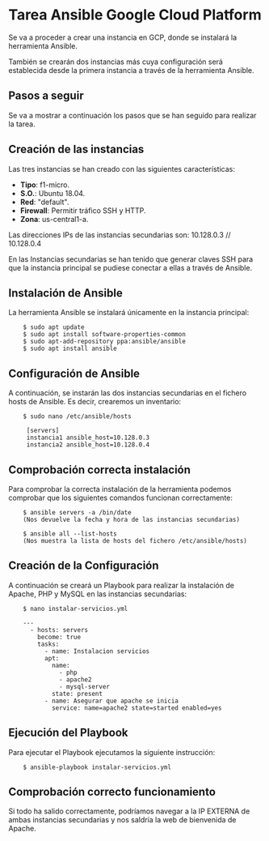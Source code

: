 # Tarea Ansible Google Cloud Platform
Se va a proceder a crear una instancia en GCP, donde se instalará la herramienta Ansible. 

También se crearán dos instancias más cuya configuración será establecida desde la primera instancia a través de la herramienta Ansible.

## Pasos a seguir
Se va a mostrar a continuación los pasos que se han seguido para realizar la tarea.

## Creación de las instancias
Las tres instancias se han creado con las siguientes características:
* **Tipo**: f1-micro.
* **S.O.**: Ubuntu 18.04.
* **Red**: "default".
* **Firewall**: Permitir tráfico SSH y HTTP.
* **Zona**: us-central1-a.

Las direcciones IPs de las instancias secundarias son: 10.128.0.3 // 10.128.0.4

En las Instancias secundarias se han tenido que generar claves SSH para que la instancia principal se pudiese conectar a ellas a través de Ansible.

## Instalación de Ansible
La herramienta Ansible se instalará únicamente en la instancia principal:

        $ sudo apt update
        $ sudo apt install software-properties-common
        $ sudo apt-add-repository ppa:ansible/ansible
        $ sudo apt install ansible
        
## Configuración de Ansible
A continuación, se instarán las dos instancias secundarias en el fichero hosts de Ansible. Es decir, crearemos un inventario:

        $ sudo nano /etc/ansible/hosts
        
         [servers]
         instancia1 ansible_host=10.128.0.3
         instancia2 ansible_host=10.128.0.4
        
## Comprobación correcta instalación
Para comprobar la correcta instalación de la herramienta podemos comprobar que los siguientes comandos funcionan correctamente:

        $ ansible servers -a /bin/date
        (Nos devuelve la fecha y hora de las instancias secundarias)
        
        $ ansible all --list-hosts
        (Nos muestra la lista de hosts del fichero /etc/ansible/hosts)
        

## Creación de la Configuración
A continuación se creará un Playbook para realizar la instalación de Apache, PHP y MySQL en las instancias secundarias:

        $ nano instalar-servicios.yml 

        ---
          - hosts: servers
            become: true
            tasks:
              - name: Instalacion servicios
              apt:
                name:
                  - php
                  - apache2
                  - mysql-server
                state: present
              - name: Asegurar que apache se inicia
                service: name=apache2 state=started enabled=yes
                
                
## Ejecución del Playbook
Para ejecutar el Playbook ejecutamos la siguiente instrucción:

        $ ansible-playbook instalar-servicios.yml
        
## Comprobación correcto funcionamiento
Si todo ha salido correctamente, podríamos navegar a la IP EXTERNA de ambas instancias secundarias y nos saldría la web de bienvenida de Apache.
